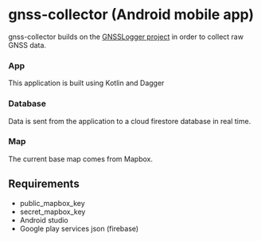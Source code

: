 # gnss-collector (Android mobile app)
gnss-collector builds on the [GNSSLogger project](https://github.com/google/gps-measurement-tools/tree/master/GNSSLogger) in order to collect raw GNSS data.

### App
This application is built using Kotlin and Dagger

### Database
Data is sent from the application to a cloud firestore database in real time. 

### Map
The current base map comes from Mapbox. 

## Requirements

- public_mapbox_key
- secret_mapbox_key
- Android studio
- Google play services json (firebase)
